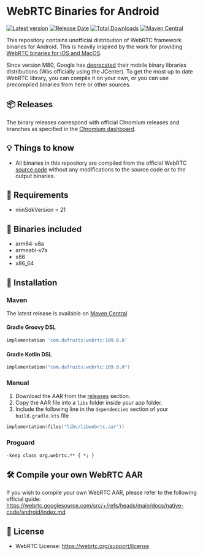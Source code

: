 # WebRTC Binaries for Android
[![Latest version](https://img.shields.io/github/v/release/rno/webrtc)](https://github.com/rno/WebRTC/releases)
[![Release Date](https://img.shields.io/github/release-date/rno/webrtc)](https://github.com/rno/WebRTC/releases)
[![Total Downloads](https://img.shields.io/github/downloads/rno/webrtc/total)](https://github.com/rno/WebRTC/releases)
[![Maven Central](https://img.shields.io/maven-central/v/com.dafruits/webrtc)](https://github.com/rno/WebRTC/releases)


This repository contains unofficial distribution of WebRTC framework binaries for Android. This is heavily inspired by the work for providing [WebRTC binaries for iOS and MacOS](https://github.com/stasel/WebRTC).

Since version M80, Google has [deprecated](https://groups.google.com/g/discuss-webrtc/c/Ozvbd0p7Q1Y/m/M4WN2cRKCwAJ?pli=1) their mobile binary libraries distributions (Was officially using the JCenter). To get the most up to date WebRTC library, you can compile it on your own, or you can use precompiled binaries from here or other sources.

## 📦 Releases
The binary releases correspond with official Chromium releases and branches as specified in the [Chromium dashboard](https://chromiumdash.appspot.com/branches).

## 💡 Things to know
* All binaries in this repository are compiled from the official WebRTC [source code](https://webrtc.googlesource.com/src/) without any modifications to the source code or to the output binaries.

## 📢 Requirements
* minSdkVersion = 21

## 📀 Binaries included

* arm64-v8a
* armeabi-v7a
* x86
* x86_64

## 🚚 Installation

### Maven

The latest release is available on [Maven Central](https://search.maven.org/artifact/com.dafruits/webrtc/109.0.0/aar)

#### Gradle Groovy DSL

```groovy
implementation 'com.dafruits:webrtc:109.0.0'
```

#### Gradle Kotlin DSL

```kotlin
implementation("com.dafruits:webrtc:109.0.0")
```

### Manual
1. Download the AAR from the [releases](https://github.com/rno/WebRTC/releases) section.
2. Copy the AAR file into a `libs` folder inside your app folder.
3. Include the following line in the `dependencies` section of your `build.gradle.kts` file

```kotlin
implementation(files("libs/libwebrtc.aar"))
```

### Proguard

```
-keep class org.webrtc.** { *; }
```

## 🛠 Compile your own WebRTC AAR
If you wish to compile your own WebRTC AAR, please refer to the following official guide:
https://webrtc.googlesource.com/src/+/refs/heads/main/docs/native-code/android/index.md

## 📃 License
* WebRTC License: https://webrtc.org/support/license